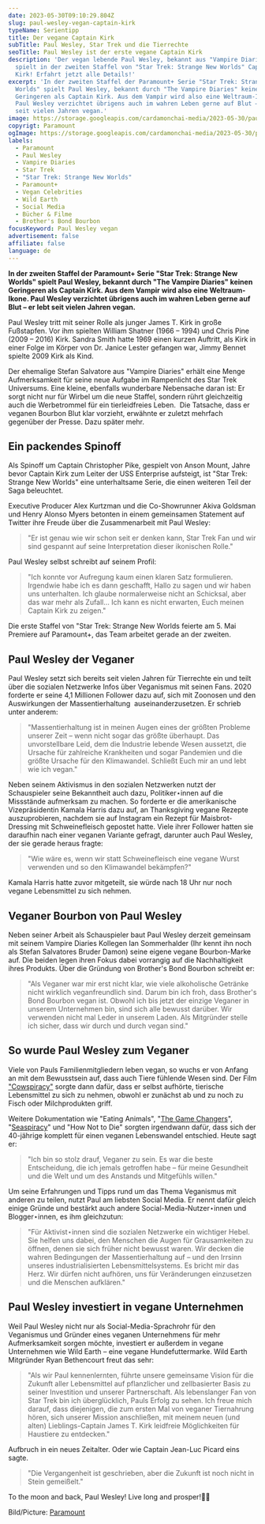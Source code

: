 ```yaml
---
date: 2023-05-30T09:10:29.804Z
slug: paul-wesley-vegan-captain-kirk
typeName: Serientipp
title: Der vegane Captain Kirk
subTitle: Paul Wesley, Star Trek und die Tierrechte
seoTitle: Paul Wesley ist der erste vegane Captain Kirk
description: 'Der vegan lebende Paul Wesley, bekannt aus "Vampire Diaries"
  spielt in der zweiten Staffel von "Star Trek: Strange New Worlds" Captain
  Kirk! Erfahrt jetzt alle Details!'
excerpt: 'In der zweiten Staffel der Paramount+ Serie "Star Trek: Strange New
  Worlds" spielt Paul Wesley, bekannt durch "The Vampire Diaries" keinen
  Geringeren als Captain Kirk. Aus dem Vampir wird also eine Weltraum-Ikone.
  Paul Wesley verzichtet übrigens auch im wahren Leben gerne auf Blut – er lebt
  seit vielen Jahren vegan.'
image: https://storage.googleapis.com/cardamonchai-media/2023-05-30/paul-wesley-kirk-paramount-jpg-imagine-080808_624a31_1024_768/640.webp
copyrigt: Paramount
ogImage: https://storage.googleapis.com/cardamonchai-media/2023-05-30/paul-wesley-kirk-paramount-og-jpg-imagine-080808_5e4a33_1200_628/640.webp
labels:
  - Paramount
  - Paul Wesley
  - Vampire Diaries
  - Star Trek
  - "Star Trek: Strange New Worlds"
  - Paramount+
  - Vegan Celebrities
  - Wild Earth
  - Social Media
  - Bücher & Filme
  - Brother's Bond Bourbon
focusKeyword: Paul Wesley vegan
advertisement: false
affiliate: false
language: de
---
```

**In der zweiten Staffel der Paramount+ Serie "Star Trek: Strange New Worlds" spielt Paul Wesley, bekannt durch "The Vampire Diaries" keinen Geringeren als Captain Kirk. Aus dem Vampir wird also eine Weltraum-Ikone. Paul Wesley verzichtet übrigens auch im wahren Leben gerne auf Blut – er lebt seit vielen Jahren vegan.**

Paul Wesley tritt mit seiner Rolle als junger James T. Kirk in große Fußstapfen. Vor ihm spielten William Shatner (1966 – 1994) und Chris Pine (2009 – 2016) Kirk. Sandra Smith hatte 1969 einen kurzen Auftritt, als Kirk in einer Folge im Körper von Dr. Janice Lester gefangen war, Jimmy Bennet spielte 2009 Kirk als Kind.

Der ehemalige Stefan Salvatore aus "Vampire Diaries" erhält eine Menge Aufmerksamkeit für seine neue Aufgabe im Rampenlicht des Star Trek Universums. Eine kleine, ebenfalls wunderbare Nebensache daran ist: Er sorgt nicht nur für Wirbel um die neue Staffel, sondern rührt gleichzeitig auch die Werbetrommel für ein tierleidfreies Leben.  Die Tatsache, dass er veganen Bourbon Blut klar vorzieht, erwähnte er zuletzt mehrfach gegenüber der Presse. Dazu später mehr.

## Ein packendes Spinoff

Als Spinoff um Captain Christopher Pike, gespielt von Anson Mount, Jahre bevor Captain Kirk zum Leiter der USS Enterprise aufsteigt, ist "Star Trek: Strange New Worlds" eine unterhaltsame Serie, die einen weiteren Teil der Saga beleuchtet.

Executive Producer Alex Kurtzman und die Co-Showrunner Akiva Goldsman und Henry Alonso Myers betonten in einem gemeinsamen Statement auf Twitter ihre Freude über die Zusammenarbeit mit Paul Wesley:

> "Er ist genau wie wir schon seit er denken kann, Star Trek Fan und wir sind gespannt auf seine Interpretation dieser ikonischen Rolle."

Paul Wesley selbst schreibt auf seinem Profil:

> "Ich konnte vor Aufregung kaum einen klaren Satz formulieren. Irgendwie habe ich es dann geschafft, Hallo zu sagen und wir haben uns unterhalten. Ich glaube normalerweise nicht an Schicksal, aber das war mehr als Zufall... Ich kann es nicht erwarten, Euch meinen Captain Kirk zu zeigen."

Die erste Staffel von "Star Trek: Strange New Worlds feierte am 5. Mai Premiere auf Paramount+, das Team arbeitet gerade an der zweiten.

## Paul Wesley der Veganer

Paul Wesley setzt sich bereits seit vielen Jahren für Tierrechte ein und teilt über die sozialen Netzwerke Infos über Veganismus mit seinen Fans. 2020 forderte er seine 4,1 Millionen Follower dazu auf, sich mit Zoonosen und den Auswirkungen der Massentierhaltung  auseinanderzusetzen. Er schrieb unter anderem:

> "Massentierhaltung ist in meinen Augen eines der größten Probleme unserer Zeit – wenn nicht sogar das größte überhaupt. Das unvorstellbare Leid, dem die Industrie lebende Wesen aussetzt, die Ursache für zahlreiche Krankheiten und sogar Pandemien und die größte Ursache für den Klimawandel. Schließt Euch mir an und lebt wie ich vegan."

Neben seinem Aktivismus in den sozialen Netzwerken nutzt der Schauspieler seine Bekanntheit auch dazu, Politiker⋆innen auf die Missstände aufmerksam zu machen. So forderte er die amerikanische Vizepräsidentin Kamala Harris dazu auf, an Thanksgiving vegane Rezepte auszuprobieren, nachdem sie auf Instagram ein Rezept für Maisbrot-Dressing mit Schweinefleisch gepostet hatte. Viele ihrer Follower hatten sie daraufhin nach einer veganen Variante gefragt, darunter auch Paul Wesley, der sie gerade heraus fragte:

> "Wie wäre es, wenn wir statt Schweinefleisch eine vegane Wurst verwenden und so den Klimawandel bekämpfen?"

Kamala Harris hatte zuvor mitgeteilt, sie würde nach 18 Uhr nur noch vegane Lebensmittel zu sich nehmen.

## Veganer Bourbon von Paul Wesley

Neben seiner Arbeit als Schauspieler baut Paul Wesley derzeit gemeinsam mit seinem Vampire Diaries Kollegen Ian Sommerhalder (Ihr kennt ihn noch als Stefan Salvatores Bruder Damon) seine eigene vegane Bourbon-Marke auf. Die beiden legen ihren Fokus dabei vorrangig auf die Nachhaltigkeit ihres Produkts. Über die Gründung von Brother's Bond Bourbon schreibt er: 

> "Als Veganer war mir erst nicht klar, wie viele alkoholische Getränke nicht wirklich veganfreundlich sind. Darum bin ich froh, dass Brother's Bond Bourbon vegan ist. Obwohl ich bis jetzt der einzige Veganer in unserem Unternehmen bin, sind sich alle bewusst darüber. Wir verwenden nicht mal Leder in unserem Laden. Als Mitgründer stelle ich sicher, dass wir durch und durch vegan sind."

## So wurde Paul Wesley zum Veganer

Viele von Pauls Familienmitgliedern leben vegan, so wuchs er von Anfang an mit dem Bewusstsein auf, dass auch Tiere fühlende Wesen sind. Der Film ["Cowspiracy"](/2020/04/cowspiracy-vegane-doku/) sorgte dann dafür, dass er selbst aufhörte, tierische Lebensmittel zu sich zu nehmen, obwohl er zunächst ab und zu noch zu Fisch oder Milchprodukten griff.

Weitere Dokumentation wie "Eating Animals", "[The Game Changers](/2019/11/the-game-changers/)", "[Seaspiracy](/2021/02/seaspiracy/)" und "How Not to Die" sorgten irgendwann dafür, dass sich der 40-jährige komplett für einen veganen Lebenswandel entschied. Heute sagt er:

> "Ich bin so stolz drauf, Veganer zu sein. Es war die beste Entscheidung, die ich jemals getroffen habe – für meine Gesundheit und die Welt und um des Anstands und Mitgefühls willen."

Um seine Erfahrungen und Tipps rund um das Thema Veganismus mit anderen zu teilen, nutzt Paul am liebsten Social Media. Er nennt dafür gleich einige Gründe und bestärkt auch andere Social-Media-Nutzer⋆innen und Blogger⋆innen, es ihm gleichzutun:

> "Für Aktivist⋆innen sind die sozialen Netzwerke ein wichtiger Hebel. Sie helfen uns dabei, den Menschen die Augen für Grausamkeiten zu öffnen, denen sie sich früher nicht bewusst waren. Wir decken die wahren Bedingungen der Massentierhaltung auf – und den Irrsinn unseres industrialisierten Lebensmittelsystems. Es bricht mir das Herz. Wir dürfen nicht aufhören, uns für Veränderungen einzusetzen und die Menschen aufklären."

## Paul Wesley investiert in vegane Unternehmen

Weil Paul Wesley nicht nur als Social-Media-Sprachrohr für den Veganismus und Gründer eines veganen Unternehmens für mehr Aufmerksamkeit sorgen möchte, investiert er außerdem in vegane Unternehmen wie Wild Earth – eine vegane Hundefuttermarke. Wild Earth Mitgründer Ryan Bethencourt freut das sehr:

> "Als wir Paul kennenlernten, führte unsere gemeinsame Vision für die Zukunft aller Lebensmittel auf pflanzlicher und zellbasierter Basis zu seiner Investition und unserer Partnerschaft. Als lebenslanger Fan von Star Trek bin ich überglücklich, Pauls Erfolg zu sehen. Ich freue mich darauf, dass diejenigen, die zum ersten Mal von veganer Tiernahrung hören, sich unserer Mission anschließen, mit meinem neuen (und alten) Lieblings-Captain James T. Kirk leidfreie Möglichkeiten für Haustiere zu entdecken."

Aufbruch in ein neues Zeitalter. Oder wie Captain Jean-Luc Picard eins sagte.

> "Die Vergangenheit ist geschrieben, aber die Zukunft ist noch nicht in Stein gemeißelt."

To the moon and back, Paul Wesley! Live long and prosper!🖖💜

B﻿ild/Picture: [Paramount](https://paramount.de/star-trek-strange-new-worlds-staffel-1)
